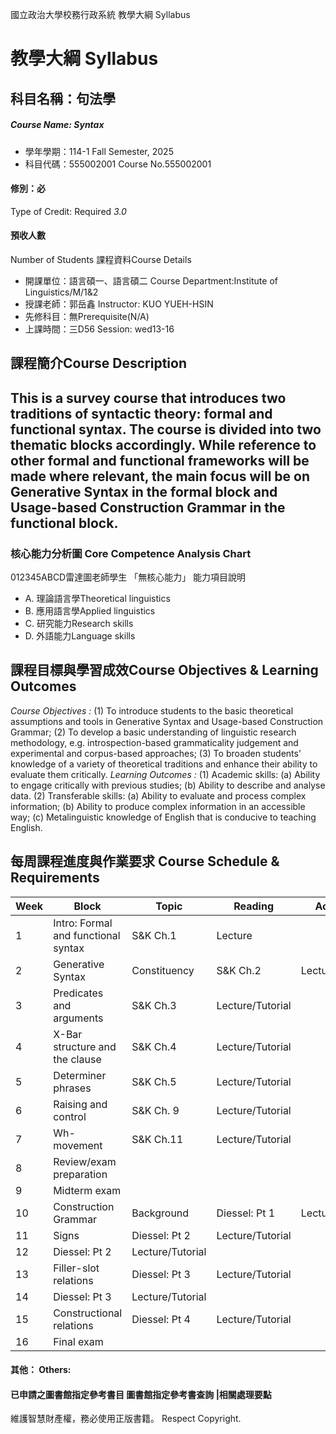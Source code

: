 國立政治大學校務行政系統 教學大綱 Syllabus
# 教學大綱 Syllabus
##  科目名稱：句法學
#####  Course Name: Syntax
  * 學年學期：114-1 Fall Semester, 2025 
  * 科目代碼：555002001 Course No.555002001
#### 修別：必
Type of Credit: Required 
_3.0_
#### 預收人數
Number of Students
課程資料Course Details
  * 開課單位：語言碩一、語言碩二 Course Department:Institute of Linguistics/M/1&2 
  * 授課老師：郭岳鑫 Instructor: KUO YUEH-HSIN 
  * 先修科目：無Prerequisite(N/A)
  * 上課時間：三D56 Session: wed13-16
##  課程簡介Course Description
## This is a survey course that introduces two traditions of syntactic theory: formal and functional syntax. The course is divided into two thematic blocks accordingly. While reference to other formal and functional frameworks will be made where relevant, the main focus will be on Generative Syntax in the formal block and Usage-based Construction Grammar in the functional block.
###  核心能力分析圖 Core Competence Analysis Chart
012345ABCD雷達圖老師學生
「無核心能力」 
能力項目說明
  * A. 理論語言學Theoretical linguistics
  * B. 應用語言學Applied linguistics
  * C. 研究能力Research skills
  * D. 外語能力Language skills
##  課程目標與學習成效Course Objectives & Learning Outcomes 
_Course Objectives_ _:_
(1) To introduce students to the basic theoretical assumptions and tools in Generative Syntax and Usage-based Construction Grammar;
(2) To develop a basic understanding of linguistic research methodology, e.g. introspection-based grammaticality judgement and experimental and corpus-based approaches;
(3) To broaden students’ knowledge of a variety of theoretical traditions and enhance their ability to evaluate them critically.
_Learning Outcomes_ _:_
(1) Academic skills:
(a) Ability to engage critically with previous studies; 
(b) Ability to describe and analyse data.
(2) Transferable skills:
(a) Ability to evaluate and process complex information;
(b) Ability to produce complex information in an accessible way;
(c) Metalinguistic knowledge of English that is conducive to teaching English.
##  每周課程進度與作業要求 Course Schedule & Requirements
Week |  Block |  Topic |  Reading |  Activities  
---|---|---|---|---  
1 |  Intro: Formal and functional syntax |  S&K Ch.1 |  Lecture  
2 |  Generative Syntax |  Constituency |  S&K Ch.2 |  Lecture/Tutorial  
3 |  Predicates and arguments |  S&K Ch.3 |  Lecture/Tutorial  
4 |  X-Bar structure and the clause |  S&K Ch.4 |  Lecture/Tutorial  
5 |  Determiner phrases |  S&K Ch.5 |  Lecture/Tutorial  
6 |  Raising and control |  S&K Ch. 9 |  Lecture/Tutorial  
7 |  Wh-movement |  S&K Ch.11 |  Lecture/Tutorial  
8 |  Review/exam preparation  
9 |  Midterm exam  
10 |  Construction Grammar |  Background |  Diessel: Pt 1 |  Lecture/Tutorial  
11 |  Signs |  Diessel: Pt 2 |  Lecture/Tutorial  
12 |  Diessel: Pt 2 |  Lecture/Tutorial  
13 |  Filler-slot relations |  Diessel: Pt 3 |  Lecture/Tutorial  
14 |  Diessel: Pt 3 |  Lecture/Tutorial  
15 |  Constructional relations |  Diessel: Pt 4 |  Lecture/Tutorial  
16 |  Final exam  
####  其他： Others:
####  已申請之圖書館指定參考書目  圖書館指定參考書查詢 |相關處理要點
維護智慧財產權，務必使用正版書籍。 Respect Copyright.